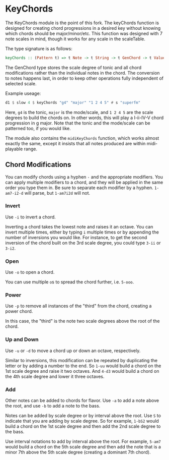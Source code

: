 # KeyChords

The KeyChords module is the point of this fork.
The keyChords function is designed for creating chord progressions in a desired
key without knowing which chords should be major/minor/etc.
This function was designed with 7 note scales in mind, though it works for
any scale in the scaleTable.

The type signature is as follows:
```haskell
keyChords :: (Pattern t) => t Note -> t String -> t GenChord -> t ValueMap
```
The GenChord type stores the scale degree of tonic and all chord modifications rather than the individual notes in the chord. 
The conversion to notes happens last, in order to keep other operations fully independent of selected scale.

Example useage:
```haskell
d1 $ slow 4 $ keyChords "g4" "major" "1 2 4 5" # s "superfm"
```
Here, `g4` is the tonic, `major` is the mode/scale, and `1 2 4 5` are the scale degrees to build the chords on.
In other words, this will play a I-ii-IV-V chord progression in g major.
Note that the tonic and the mode/scale can be patterned too, if you would like.

The module also contains the `midiKeyChords` function, which works almost exactly the same, except it insists that all notes produced are within midi-playable range.

## Chord Modifications

You can modify chords using a hyphen `-` and the appropriate modifiers.
You can apply multiple modifiers to a chord, and they will be applied in the
same order you type them in.
Be sure to separate each modifier by a hyphen. `1-am7-i2-d` will parse, but
`1-am7i2d` will not.

### Invert

Use `-i` to invert a chord.

Inverting a chord takes the lowest note and raises it an octave.
You can invert multiple times, either by typing `i` multiple times or by
appending the number of inversions you would like.
For instance, to get the second inversion of the chord built on the 3rd scale
degree, you could type `3-ii` or `3-i2`.

### Open

Use `-o` to open a chord.

You can use multiple `o`s to spread the chord further, i.e. `5-ooo`.

### Power

Use `-p` to remove all instances of the "third" from the chord, 
creating a power chord.

In this case, the "third" is the note two scale degrees above the root of the
chord.

### Up and Down

Use `-u` or `-d` to move a chord up or down an octave, respectively.

Similar to inversions, this modification can be repeated by duplicating the
letter or by adding a number to the end.
So `1-uu` would build a chord on the 1st scale degree and raise it two octaves.
And `4-d3` would build a chord on the 4th scale degree and lower it three
octaves.

### Add

Other notes can be added to chords for flavor.
Use `-a` to add a note above the root, and use `-b` to add a note to the bass.

Notes can be added by scale degree or by interval above the root.
Use `S` to indicate that you are adding by scale degree.
So for example, `1-bS2` would build a chord on the 1st scale degree and then add
the 2nd scale degree to the bass.

Use interval notations to add by interval above the root.
For example, `5-am7` would build a chord on the 5th scale degree and then add
the note that is a minor 7th above the 5th scale degree (creating a dominant
7th chord).
